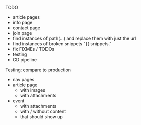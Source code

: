 TODO

- article pages
- info page
- contact page
- join page
- find instances of path(...) and replace them with just the url
- find instances of broken snippets "{{ snippets."
- fix FIXMEs / TODOs
- testing
- CD pipeline

Testing: compare to production

- nav pages
- article page
  - with images
  - with attachments
- event
  - with attachments
  - with / without content
  - that should show up
